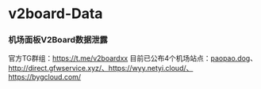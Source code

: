 # v2board-Data

### 机场面板V2Board数据泄露

官方TG群组：https://t.me/v2boardxx
目前已公布4个机场站点：[paopao.dog](https://www.paopao.dog/)、http://direct.gfwservice.xyz/、https://wyy.netyi.cloud/、https://bygcloud.com/

